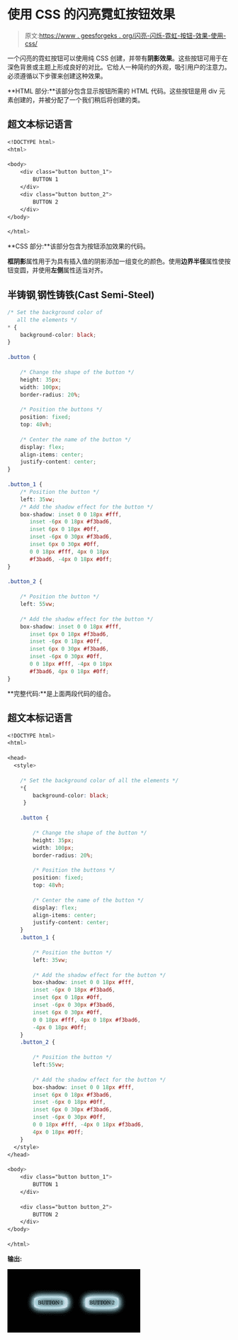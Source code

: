 # 使用 CSS 的闪亮霓虹按钮效果

> 原文:[https://www . geesforgeks . org/闪亮-闪烁-霓虹-按钮-效果-使用-css/](https://www.geeksforgeeks.org/shiny-glimmering-neon-button-effect-using-css/)

一个闪亮的霓虹按钮可以使用纯 CSS 创建，并带有**阴影效果**。这些按钮可用于在深色背景或主题上形成良好的对比。它给人一种简约的外观，吸引用户的注意力。必须遵循以下步骤来创建这种效果。

**HTML 部分:**该部分包含显示按钮所需的 HTML 代码。这些按钮是用 div 元素创建的，并被分配了一个我们稍后将创建的类。

## 超文本标记语言

```css
<!DOCTYPE html>
<html>

<body>
    <div class="button button_1">
        BUTTON 1
    </div>
    <div class="button button_2">
        BUTTON 2
    </div>
</body>

</html>
```

**CSS 部分:**该部分包含为按钮添加效果的代码。

**框阴影**属性用于为具有插入值的阴影添加一组变化的颜色。使用**边界半径**属性使按钮变圆，并使用**左侧**属性适当对齐。

## 半铸钢ˌ钢性铸铁(Cast Semi-Steel)

```css
/* Set the background color of 
   all the elements */
* {
    background-color: black;
}

.button {

    /* Change the shape of the button */
    height: 35px;
    width: 100px;
    border-radius: 20%;

    /* Position the buttons */
    position: fixed;
    top: 48vh;

    /* Center the name of the button */
    display: flex;
    align-items: center;
    justify-content: center;
}

.button_1 {
    /* Position the button */
    left: 35vw;
    /* Add the shadow effect for the button */
    box-shadow: inset 0 0 18px #fff, 
       inset -6px 0 18px #f3bad6, 
       inset 6px 0 18px #0ff, 
       inset -6px 0 30px #f3bad6, 
       inset 6px 0 30px #0ff, 
       0 0 18px #fff, 4px 0 18px 
       #f3bad6, -4px 0 18px #0ff;
}

.button_2 {

    /* Position the button */
    left: 55vw;

    /* Add the shadow effect for the button */
    box-shadow: inset 0 0 18px #fff, 
       inset 6px 0 18px #f3bad6, 
       inset -6px 0 18px #0ff, 
       inset 6px 0 30px #f3bad6, 
       inset -6px 0 30px #0ff, 
       0 0 18px #fff, -4px 0 18px 
       #f3bad6, 4px 0 18px #0ff;
}
```

**完整代码:**是上面两段代码的组合。

## 超文本标记语言

```css
<!DOCTYPE html>
<html>

<head>
  <style>

    /* Set the background color of all the elements */
    *{
        background-color: black;
     }

    .button {

        /* Change the shape of the button */
        height: 35px;
        width: 100px;
        border-radius: 20%;

        /* Position the buttons */
        position: fixed;
        top: 48vh;

        /* Center the name of the button */
        display: flex;
        align-items: center;
        justify-content: center;
    }
    .button_1 {

        /* Position the button */
        left: 35vw;

        /* Add the shadow effect for the button */
        box-shadow: inset 0 0 18px #fff,
        inset -6px 0 18px #f3bad6,
        inset 6px 0 18px #0ff,
        inset -6px 0 30px #f3bad6,
        inset 6px 0 30px #0ff,
        0 0 18px #fff, 4px 0 18px #f3bad6,
        -4px 0 18px #0ff;
    }
    .button_2 {

        /* Position the button */
        left:55vw;

        /* Add the shadow effect for the button */
        box-shadow: inset 0 0 18px #fff,
        inset 6px 0 18px #f3bad6,
        inset -6px 0 18px #0ff,
        inset 6px 0 30px #f3bad6, 
        inset -6px 0 30px #0ff,
        0 0 18px #fff, -4px 0 18px #f3bad6,
        4px 0 18px #0ff;
    }
  </style>
</head>

<body>
    <div class="button button_1">
        BUTTON 1
    </div>

    <div class="button button_2">
        BUTTON 2
    </div>
</body>

</html>
```

**输出:**

![](img/4c199c39b6cb723bfd6bc27ffadf4a12.png)